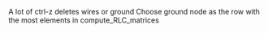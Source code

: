 A lot of ctrl-z deletes wires or ground
Choose ground node as the row with the most elements in compute_RLC_matrices